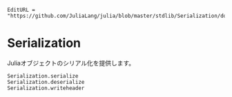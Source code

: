 ```@meta
EditURL = "https://github.com/JuliaLang/julia/blob/master/stdlib/Serialization/docs/src/index.md"
```

# Serialization

Juliaオブジェクトのシリアル化を提供します。

```@docs
Serialization.serialize
Serialization.deserialize
Serialization.writeheader
```
